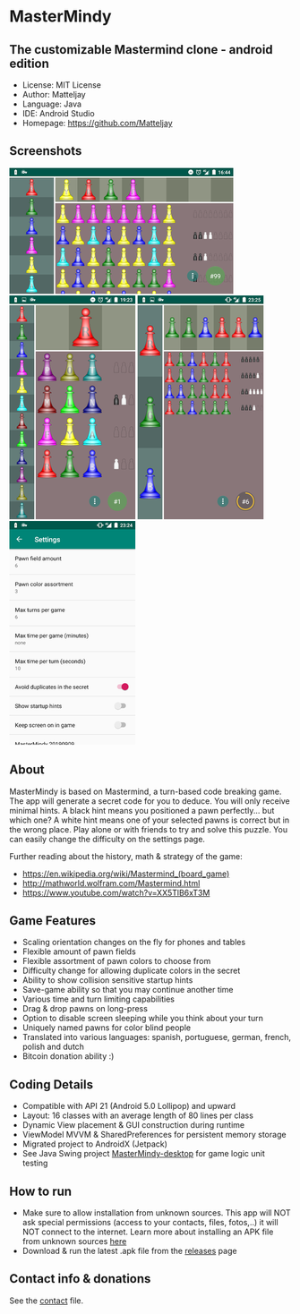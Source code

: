 # MasterMindy
## The customizable Mastermind clone - android edition

- License: MIT License
- Author: Matteljay
- Language: Java
- IDE: Android Studio
- Homepage: https://github.com/Matteljay


## Screenshots

![](https://github.com/Matteljay/mastermindy-android/blob/master/screenshots/wide99.png)
![](https://github.com/Matteljay/mastermindy-android/blob/master/screenshots/tall.png)
![](https://github.com/Matteljay/mastermindy-android/blob/master/screenshots/timer.png)
![](https://github.com/Matteljay/mastermindy-android/blob/master/screenshots/settings.png)


## About

MasterMindy is based on Mastermind, a turn-based code breaking game. The app will generate a secret code for you to deduce.
You will only receive minimal hints. A black hint means you positioned a pawn perfectly... but which one? A white hint
means one of your selected pawns is correct but in the wrong place. Play alone or with friends to try and solve this puzzle.
You can easily change the difficulty on the settings page.


Further reading about the history, math & strategy of the game:
- <https://en.wikipedia.org/wiki/Mastermind_(board_game)>
- <http://mathworld.wolfram.com/Mastermind.html>
- <https://www.youtube.com/watch?v=XX5TlB6xT3M>


## Game Features

- Scaling orientation changes on the fly for phones and tables
- Flexible amount of pawn fields
- Flexible assortment of pawn colors to choose from
- Difficulty change for allowing duplicate colors in the secret
- Ability to show collision sensitive startup hints
- Save-game ability so that you may continue another time
- Various time and turn limiting capabilities
- Drag & drop pawns on long-press
- Option to disable screen sleeping while you think about your turn
- Uniquely named pawns for color blind people 
- Translated into various languages: spanish, portuguese, german, french, polish and dutch
- Bitcoin donation ability :)


## Coding Details

- Compatible with API 21 (Android 5.0 Lollipop) and upward
- Layout: 16 classes with an average length of 80 lines per class
- Dynamic View placement & GUI construction during runtime
- ViewModel MVVM & SharedPreferences for persistent memory storage
- Migrated project to AndroidX (Jetpack)
- See Java Swing project [MasterMindy-desktop](https://github.com/Matteljay/mastermindy-desktop) for game logic unit testing


## How to run

- Make sure to allow installation from unknown sources. This app will NOT ask special permissions (access to your contacts, files, fotos,..)
it will NOT connect to the internet. Learn more about installing an APK file from unknown sources [here](https://www.androidcentral.com/unknown-sources)
- Download & run the latest .apk file from the [releases](https://github.com/Matteljay/mastermindy-android/releases) page


## Contact info & donations

See the [contact](CONTACT.md) file.


